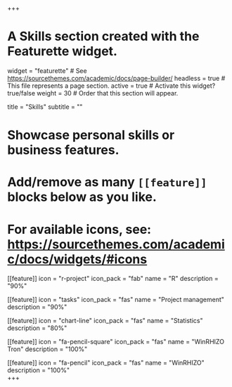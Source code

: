 +++
# A Skills section created with the Featurette widget.
widget = "featurette"  # See https://sourcethemes.com/academic/docs/page-builder/
headless = true  # This file represents a page section.
active = true  # Activate this widget? true/false
weight = 30  # Order that this section will appear.

title = "Skills"
subtitle = ""

# Showcase personal skills or business features.
# 
# Add/remove as many `[[feature]]` blocks below as you like.
# 
# For available icons, see: https://sourcethemes.com/academic/docs/widgets/#icons

[[feature]]
  icon = "r-project"
  icon_pack = "fab"
  name = "R"
  description = "90%"

[[feature]]
  icon = "tasks"
  icon_pack = "fas"
  name = "Project management"
  description = "90%"
  
[[feature]]
  icon = "chart-line"
  icon_pack = "fas"
  name = "Statistics"
  description = "80%"  

[[feature]]
  icon = "fa-pencil-square"
  icon_pack = "fas"
  name = "WinRHIZO Tron"
  description = "100%"  
  
[[feature]]
  icon = "fa-pencil"
  icon_pack = "fas"
  name = "WinRHIZO"
  description = "100%"  
+++
